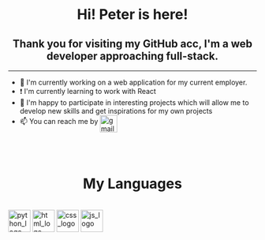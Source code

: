 <h1 align="center">Hi! Peter is here!</h1>
<h2 align="center">Thank you for visiting my GitHub acc, I'm a web developer approaching full-stack.</h2>
<hr/>

- 🔭 I'm currently working on a web application for my current employer.
- :exclamation: I'm currently learning to work with React
- :briefcase: I'm happy to participate in interesting projects which will allow me to develop new skills and get inspirations for my own projects
- :mailbox: You can reach me by <a href="mailto:peter.kulisov@gmail.com"><img src="https://user-images.githubusercontent.com/81383411/178489372-9bb88a78-d91e-4614-95fe-803e222a2584.png" alt="gmail_logo" width=35 align="middle" padding=10></a>
<br/>
<br/>
<h1 align="center">My Languages</h1></br>
<span>
<img src="https://user-images.githubusercontent.com/81383411/178490798-8c7bab2b-5e3e-4a1d-81c3-bcdd22936a94.png" alt="python_logo" height="45">
<img src="https://user-images.githubusercontent.com/81383411/178491462-6f3b1671-494b-4de5-a6b7-256fcdb92913.png" alt="html_logo" height="45">
<img src="https://user-images.githubusercontent.com/81383411/178491669-b0c83ded-5357-446b-9a47-2c29bdfbcfab.jpg" alt="css_logo" height="45">
<img src="https://user-images.githubusercontent.com/81383411/178492234-bfd1c510-3e8c-49c6-ba43-710a1ef68153.png" alt="js_logo" height="45">  
 </span>

